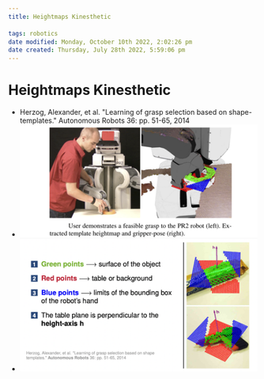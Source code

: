 ```yaml
---
title: Heightmaps Kinesthetic

tags: robotics 
date modified: Monday, October 10th 2022, 2:02:26 pm
date created: Thursday, July 28th 2022, 5:59:06 pm
---
```


# Heightmaps Kinesthetic
- Herzog, Alexander, et al. "Learning of grasp selection based on shape-templates." Autonomous Robots 36: pp. 51-65, 2014
- ![Pasted image 20220928215501](assets/Pasted%20image%2020220928215501.png)
- ![Pasted image 20220928215510](assets/Pasted%20image%2020220928215510.png)


